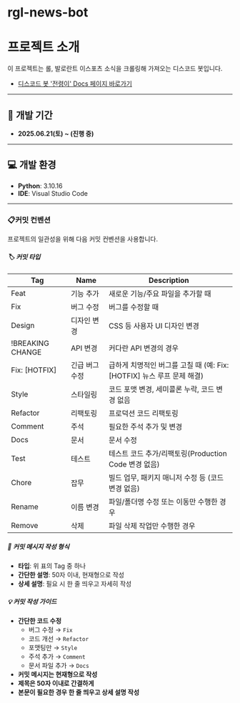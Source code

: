 # rgl-news-bot


# 프로젝트 소개

이 프로젝트는 롤, 발로란트 이스포츠 소식을 크롤링해 가져오는 디스코드 봇입니다.

- [디스코드 봇 '전령이' Docs 페이지 바로가기](https://sandy-llama-dc6.notion.site/rgl-news-bot-docs-219cfea5531080948be9fda944f3cea9?source=copy_link)

---

## 📅 개발 기간

- **2025.06.21(토) ~ (진행 중)**

---

## 💻 개발 환경

- **Python**: 3.10.16
- **IDE**: Visual Studio Code

---

### 📋커밋 컨벤션
프로젝트의 일관성을 위해 다음 커밋 컨벤션을 사용합니다.

##### 🏷️ 커밋 타입
| Tag         | Name           | Description                                      |
|-------------|----------------|--------------------------------------------------|
| Feat        | 기능 추가      | 새로운 기능/주요 파일을 추가할 때                         |
| Fix         | 버그 수정      | 버그를 수정할 때                                |
| Design      | 디자인 변경    | CSS 등 사용자 UI 디자인 변경                    |
| !BREAKING CHANGE | API 변경   | 커다란 API 변경의 경우                          |
| Fix: [HOTFIX] | 긴급 버그 수정 | 급하게 치명적인 버그를 고칠 때 (예: Fix: [HOTFIX] 뉴스 루프 문제 해결) |
| Style       | 스타일링       | 코드 포맷 변경, 세미콜론 누락, 코드 변경 없음   |
| Refactor    | 리팩토링       | 프로덕션 코드 리팩토링                          |
| Comment     | 주석           | 필요한 주석 추가 및 변경                        |
| Docs        | 문서           | 문서 수정                                       |
| Test        | 테스트         | 테스트 코드 추가/리팩토링(Production Code 변경 없음) |
| Chore       | 잡무           | 빌드 업무, 패키지 매니저 수정 등 (코드 변경 없음)|
| Rename      | 이름 변경      | 파일/폴더명 수정 또는 이동만 수행한 경우        |
| Remove      | 삭제           | 파일 삭제 작업만 수행한 경우                    |

##### 📝 커밋 메시지 작성 형식
- **타입**: 위 표의 Tag 중 하나
- **간단한 설명**: 50자 이내, 현재형으로 작성
- **상세 설명**: 필요 시 한 줄 띄우고 자세히 작성

##### 💡 커밋 작성 가이드

- **간단한 코드 수정**
    - 버그 수정 → `Fix`
    - 코드 개선 → `Refactor`
    - 포맷팅만 → `Style`
    - 주석 추가 → `Comment`
    - 문서 파일 추가 → `Docs`
- **커밋 메시지는 현재형으로 작성**
- **제목은 50자 이내로 간결하게**
- **본문이 필요한 경우 한 줄 띄우고 상세 설명 작성**
